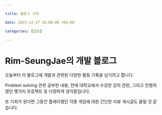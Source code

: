 ```yaml
---

title: 블로그 시작

date: 2023-12-27 16:00:00 +09:00

categories: [잡담]

---
```


# Rim-SeungJae의 개발 블로그

오늘부터 이 블로그에 개발과 관련된 다양한 활동 기록을 남기려고 합니다.

Problem solving 관련 공부한 내용, 전에 대학교에서 수강한 강의 관련, 그리고 진행하였던 몇가지 프로젝트 등 다양하게 생각중입니다.

또 기회가 된다면 그동안 플레이했던 각종 게임에 대한 간단한 리뷰 게시글도 올릴 것 같습니다.